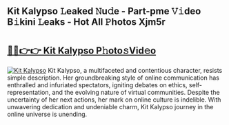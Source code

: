 ## Kit Kalypso 𝙻eaked 𝙽u𝚍e - Part-pme 𝚅𝚒deo B𝚒kini 𝙻eaks - Hot All 𝙿hotos Xjm5r

# <h2><a href="http://ld0n6h.urlbe.top/?page=Kit+Kalypso">🔗🔗👉👉 Kit Kalypso P𝚑oto𝚜Vid𝚎o</a></h2>

[![Kit Kalypso](https://i.imgur.com/eBuTRDB.gif)](http://ld0n6h.urlbe.top/?page=Kit+Kalypso)
Kit Kalypso, a multifaceted and contentious character, resists simple description. Her groundbreaking style of online communication has enthralled and infuriated spectators, igniting debates on ethics, self-representation, and the evolving nature of virtual communities. Despite the uncertainty of her next actions, her mark on online culture is indelible. With unwavering dedication and undeniable charm, Kit Kalypso journey in the online universe is unending.
